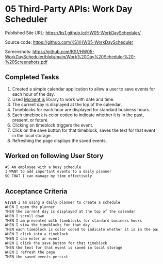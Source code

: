 # 05 Third-Party APIs: Work Day Scheduler

Published Site URL: https://ks1.github.io/HW05-WorkDayScheduler/

Source code: https://github.com/KS1/HW05-WorkDayScheduler

Screenshots: https://github.com/KS1/HW05-WorkDayScheduler/blob/main/Work%20Day%20Scheduler%20-%20Screenshots.pdf 

## Completed Tasks

1. Created a simple calendar application to allow a user to save events for each hour of the day. 
2. Used [Moment.js](https://momentjs.com/) library to work with date and time. 
3. The current day is displayed at the top of the calendar.
4. Timeblocks for each hour are displayed for standard business hours.
5. Each timeblock is color coded to indicate whether it is in the past, present, or future.
6. Clicking on timeblock triggers the event.
7. Click on the save button for that timeblock, saves the text for that event in the local storage.
8. Refreshing the page displays the saved events.

## Worked on following User Story

```md
AS AN employee with a busy schedule
I WANT to add important events to a daily planner
SO THAT I can manage my time effectively
```

## Acceptance Criteria

```md
GIVEN I am using a daily planner to create a schedule
WHEN I open the planner
THEN the current day is displayed at the top of the calendar
WHEN I scroll down
THEN I am presented with timeblocks for standard business hours
WHEN I view the timeblocks for that day
THEN each timeblock is color coded to indicate whether it is in the past, present, or future
WHEN I click into a timeblock
THEN I can enter an event
WHEN I click the save button for that timeblock
THEN the text for that event is saved in local storage
WHEN I refresh the page
THEN the saved events persist
```
